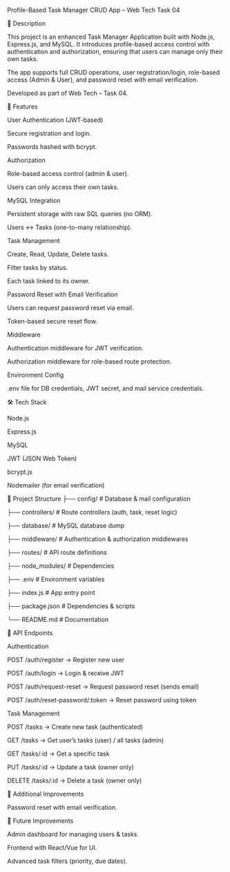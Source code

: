 Profile-Based Task Manager CRUD App – Web Tech Task 04

📌 Description

This project is an enhanced Task Manager Application built with Node.js, Express.js, and MySQL.
It introduces profile-based access control with authentication and authorization, ensuring that users can manage only their own tasks.

The app supports full CRUD operations, user registration/login, role-based access (Admin & User), and password reset with email verification.

Developed as part of Web Tech – Task 04.

🚀 Features

User Authentication (JWT-based)

Secure registration and login.

Passwords hashed with bcrypt.

Authorization

Role-based access control (admin & user).

Users can only access their own tasks.

MySQL Integration

Persistent storage with raw SQL queries (no ORM).

Users ↔ Tasks (one-to-many relationship).

Task Management

Create, Read, Update, Delete tasks.

Filter tasks by status.

Each task linked to its owner.

Password Reset with Email Verification 

Users can request password reset via email.

Token-based secure reset flow.

Middleware

Authentication middleware for JWT verification.

Authorization middleware for role-based route protection.

Environment Config

.env file for DB credentials, JWT secret, and mail service credentials.

🛠️ Tech Stack

Node.js

Express.js

MySQL

JWT (JSON Web Token)

bcrypt.js

Nodemailer (for email verification)

📂 Project Structure
├── config/          # Database & mail configuration

├── controllers/     # Route controllers (auth, task, reset logic)

├── database/        # MySQL database dump

├── middleware/      # Authentication & authorization middlewares

├── routes/          # API route definitions

├── node_modules/    # Dependencies

├── .env             # Environment variables

├── index.js         # App entry point

├── package.json     # Dependencies & scripts

└── README.md        # Documentation


🔑 API Endpoints

Authentication


POST /auth/register → Register new user

POST /auth/login → Login & receive JWT

POST /auth/request-reset → Request password reset (sends email)

POST /auth/reset-password/:token → Reset password using token

Task Management


POST /tasks → Create new task (authenticated)

GET /tasks → Get user’s tasks (user) / all tasks (admin)

GET /tasks/:id → Get a specific task

PUT /tasks/:id → Update a task (owner only)

DELETE /tasks/:id → Delete a task (owner only)

📌 Additional Improvements

Password reset with email verification.


📌 Future Improvements

Admin dashboard for managing users & tasks.

Frontend with React/Vue for UI.

Advanced task filters (priority, due dates).
